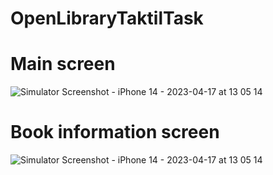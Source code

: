 # OpenLibraryTaktilTask

# Main screen
![Simulator Screenshot - iPhone 14 - 2023-04-17 at 13 05 14](https://user-images.githubusercontent.com/66200306/232454844-a2b2b28b-4fd7-4b7f-a895-842d50f35abb.png)


# Book information screen
![Simulator Screenshot - iPhone 14 - 2023-04-17 at 13 05 14](https://user-images.githubusercontent.com/66200306/232455311-7ffc1316-6420-4c65-8824-eea55098933d.png)
